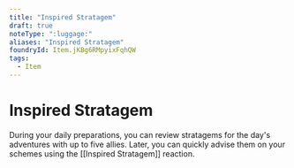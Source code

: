 ```yaml
---
title: "Inspired Stratagem"
draft: true
noteType: ":luggage:"
aliases: "Inspired Stratagem"
foundryId: Item.jKBg6RMpyixFqhQW
tags:
  - Item
---
```


# Inspired Stratagem

During your daily preparations, you can review stratagems for the day's adventures with up to five allies. Later, you can quickly advise them on your schemes using the [[Inspired Stratagem]] reaction.

